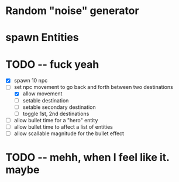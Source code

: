 # Random "noise" generator

# spawn Entities

# TODO -- fuck yeah
* [x] spawn 10 npc
* [ ] set npc movement to go back and forth between two destinations
    * [x] allow movement
    * [ ] setable destination
    * [ ] setable secondary destination
    * [ ] toggle 1st, 2nd destinations
* [ ] allow bullet time for a "hero" entity
* [ ] allow bullet time to affect a list of entities
* [ ] allow scallable magnitude for the bullet effect

# TODO -- mehh, when I feel like it. maybe
